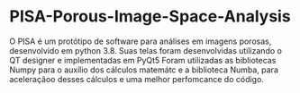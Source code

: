 # PISA-Porous-Image-Space-Analysis
O PISA é um protótipo de software para análises em imagens porosas, desenvolvido em python 3.8.
Suas telas foram desenvolvidas utilizando o QT designer e implementadas em PyQt5
Foram utilizadas as bibliotecas Numpy para o auxílio dos cálculos matemátc e a biblioteca Numba, para aceleraçãoo desses cálculos e uma melhor perfomcance do código.
